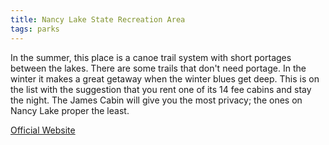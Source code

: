 ```yaml
---
title: Nancy Lake State Recreation Area
tags: parks
---
```

In the summer, this place is a canoe trail system with short portages between the lakes. There are some trails that don't need portage. In the winter it makes a great getaway when the winter blues get deep. This is on the list with the suggestion that you rent one of its 14 fee cabins and stay the night. The James Cabin will give you the most privacy; the ones on Nancy Lake proper the least.  

[Official Website](http://www.dnr.state.ak.us/parks/units/nancylk/nancylk.htm)